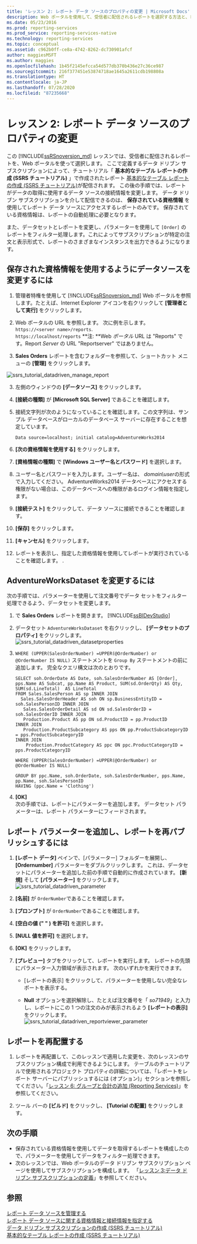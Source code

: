 ```yaml
---
title: 'レッスン 2: レポート データ ソースのプロパティの変更 | Microsoft Docs'
description: Web ポータルを使用して、受信者に配信されるレポートを選択する方法と、レポート データ ソース プロパティを変更する方法について説明します。
ms.date: 05/23/2016
ms.prod: reporting-services
ms.prod_service: reporting-services-native
ms.technology: reporting-services
ms.topic: conceptual
ms.assetid: c962b0ff-ce8a-4742-8262-dc730901afcf
author: maggiesMSFT
ms.author: maggies
ms.openlocfilehash: 1b45f2145efcca54d577db370b436e27c36ce987
ms.sourcegitcommit: 216f377451e53874718ae1645a2611cdb198808a
ms.translationtype: HT
ms.contentlocale: ja-JP
ms.lasthandoff: 07/28/2020
ms.locfileid: "87235668"
---
```

# <a name="lesson-2-modifying-the-report-data-source-properties"></a>レッスン 2: レポート データ ソースのプロパティの変更
この [!INCLUDE[ssRSnoversion_md](../includes/ssrsnoversion-md.md)] レッスンでは、受信者に配信されるレポートを、Web ポータルを使って選択します。 ここで定義するデータ ドリブン サブスクリプションによって、チュートリアル「 **基本的なテーブル レポートの作成 (SSRS チュートリアル)** 」で作成されたレポート [基本的なテーブル レポートの作成 (SSRS チュートリアル)](../reporting-services/create-a-basic-table-report-ssrs-tutorial.md)が配信されます。  この後の手順では、レポートがデータの取得に使用するデータ ソースの接続情報を変更します。 データ ドリブン サブスクリプションを介して配信できるのは、 **保存されている資格情報** を使用してレポート データ ソースにアクセスするレポートのみです。 保存されている資格情報は、レポートの自動処理に必要となります。  
  
また、データセットとレポートを変更し、パラメーターを使用して `[Order]` のレポートをフィルター処理します。これによってサブスクリプションが特定の注文と表示形式で、レポートのさまざまなインスタンスを出力できるようになります。  
  
## <a name="to-modify-the-data-source-to-use-stored-credentials"></a><a name="bkmk_modify_datasource"></a>保存された資格情報を使用するようにデータソースを変更するには  
  
1.  管理者特権を使用して [!INCLUDE[ssRSnoversion_md](../includes/ssrsnoversion-md.md)] Web ポータルを参照します。たとえば、Internet Explorer アイコンを右クリックして **[管理者として実行]** をクリックします。  
 
2.    Web ポータルの URL を参照します。  次に例を示します。   
    `https://<server name>/reports`.  
    `https://localhost/reports`
 **注: **Web *ポータル* URL は "Reports" です。Report *Server* の URL "Reportserver" ではありません。  
3.  **Sales Orders** レポートを含むフォルダーを参照して、ショートカット メニューの **[管理]** をクリックします。  
 
 ![ssrs_tutorial_datadriven_manage_report](../reporting-services/media/ssrs-tutorial-datadriven-manage-report.png)
  
3.  左側のウィンドウの **[データソース]** をクリックします。  
  
4.  **[接続の種類]** が **[Microsoft SQL Server]** であることを確認します。  
  
5.  接続文字列が次のようになっていることを確認します。この文字列は、サンプル データベースがローカルのデータベース サーバーに存在することを想定しています。  
  
    ```  
    Data source=localhost; initial catalog=AdventureWorks2014  
    ```  
  
6.  **[次の資格情報を使用する]** をクリックします。  
  
7. **[資格情報の種類]** で **[Windows ユーザー名とパスワード]** を選択します。
8. ユーザー名とパスワードを入力します。ユーザー名は、 *domain\user*の形式で入力してください。 AdventureWorks2014 データベースにアクセスする権限がない場合は、このデータベースへの権限があるログイン情報を指定します。  
    
9. **[接続テスト]** をクリックして、データ ソースに接続できることを確認します。  
  
10. **[保存]** をクリックします。
11. **[キャンセル]** をクリックします。  
  
11. レポートを表示し、指定した資格情報を使用してレポートが実行されていることを確認します。 .  
  
## <a name="to-modify-the-adventureworksdataset"></a><a name="bkmk_modify_dataset"></a>AdventureWorksDataset を変更するには  
 次の手順では、パラメーターを使用して注文番号でデータ セットをフィルター処理できるよう、データセットを変更します。
1.  で **Sales Orders** レポートを開きます。 [!INCLUDE[ssBIDevStudio](../includes/ssbidevstudio-md.md)]  
  
2.  データセット `AdventureWorksDataset` を右クリックし、 **[データセットのプロパティ]** をクリックします。  
    ![ssrs_tutorial_datadriven_datasetproperties](../reporting-services/media/ssrs-tutorial-datadriven-datasetproperties.png)  
3.  `WHERE (UPPER(SalesOrderNumber) =UPPER(@OrderNumber) or  @OrderNumber IS NULL)` ステートメントを `Group By` ステートメントの前に追加します。 完全なクエリ構文は次のとおりです。  
  
    ```  
    SELECT soh.OrderDate AS Date, soh.SalesOrderNumber AS [Order], pps.Name AS Subcat, pp.Name AS Product, SUM(sd.OrderQty) AS Qty, SUM(sd.LineTotal)  AS LineTotal  
    FROM Sales.SalesPerson AS sp INNER JOIN  
      Sales.SalesOrderHeader AS soh ON sp.BusinessEntityID = soh.SalesPersonID INNER JOIN  
       Sales.SalesOrderDetail AS sd ON sd.SalesOrderID = soh.SalesOrderID INNER JOIN  
       Production.Product AS pp ON sd.ProductID = pp.ProductID  
    INNER JOIN  
       Production.ProductSubcategory AS pps ON pp.ProductSubcategoryID = pps.ProductSubcategoryID   
    INNER JOIN  
        Production.ProductCategory AS ppc ON ppc.ProductCategoryID = pps.ProductCategoryID  
  
    WHERE (UPPER(SalesOrderNumber) =UPPER(@OrderNumber) or  @OrderNumber IS NULL)  
  
    GROUP BY ppc.Name, soh.OrderDate, soh.SalesOrderNumber, pps.Name, pp.Name, soh.SalesPersonID  
    HAVING (ppc.Name = 'Clothing')  
    ```  
  
4.  **[OK]**  
 次の手順では、レポートにパラメーターを追加します。  データセット パラメーターは、レポート パラメーターにフィードされます。 
## <a name="to-add-a-report-parameter-and-republish-the-report"></a><a name="bkmk_add_reportparameter"></a>レポート パラメーターを追加し、レポートを再パブリッシュするには  
  
1.  **[レポート データ]** ペインで、[パラメーター] フォルダーを展開し、 **[Ordernumber]** パラメーターをダブルクリックします。  これは、データセットにパラメーターを追加した前の手順で自動的に作成されています。 **[新規]** そして **[パラメーター]** をクリックします。  
 ![ssrs_tutorial_datadriven_parameter](../reporting-services/media/ssrs-tutorial-datadriven-parameter.png) 
2.  **[名前]** が `OrderNumber`であることを確認します。  
  
3.  **[プロンプト]** が `OrderNumber`であることを確認します。  
  
4.  **[空白の値 (" " ) を許可]** を選択します。  
  
5.  **[NULL 値を許可]** を選択します。  
  
6.  **[OK]** をクリックします。  
  
7.  **[プレビュー]** タブをクリックして、レポートを実行します。 レポートの先頭にパラメーター入力領域が表示されます。 次のいずれかを実行できます。  
  
    -   [レポートの表示] をクリックして、パラメーターを使用しない完全なレポートを表示する。  
  
    -   **Null** オプションを選択解除し、たとえば注文番号を「 *so71949*」と入力し、レポートにこの 1 つの注文のみが表示されるよう **[レポートの表示]** をクリックします。  
    ![ssrs_tutorial_datadriven_reportviewer_parameter](../reporting-services/media/ssrs-tutorial-datadriven-reportviewer-parameter.png) 
 
  
## <a name="re-deploy-the-report"></a><a name="bkmk_redeploy"></a>レポートを再配置する  
  
1.  レポートを再配置して、このレッスンで適用した変更を、次のレッスンのサブスクリプション構成で利用できるようにします。 テーブルのチュートリアルで使用されるプロジェクト プロパティの詳細については、「レポートをレポート サーバーにパブリッシュするには (オプション)」セクションを参照してください。「[レッスン 6: グループと合計の追加 &#40;Reporting Services&#41;](../reporting-services/lesson-6-adding-grouping-and-totals-reporting-services.md)」を参照してください。  
  
2.  ツール バーの **[ビルド]** をクリックし、 **[Tutorial の配置]** をクリックします。  
  
## <a name="next-steps"></a>次の手順  
+ 保存されている資格情報を使用してデータを取得するレポートを構成したので、パラメーターを使用してデータをフィルター処理できます。 
+ 次のレッスンでは、Web ポータルのデータ ドリブン サブスクリプション ページを使用してサブスクリプションを構成します。 「[レッスン 3:データ ドリブン サブスクリプションの定義](../reporting-services/lesson-3-defining-a-data-driven-subscription.md)」を参照してください。  
  
## <a name="see-also"></a>参照  
[レポート データ ソースを管理する](../reporting-services/report-data/manage-report-data-sources.md)  
[レポート データ ソースに関する資格情報と接続情報を指定する](../reporting-services/report-data/specify-credential-and-connection-information-for-report-data-sources.md)  
[データ ドリブン サブスクリプションの作成 &#40;SSRS チュートリアル&#41;](../reporting-services/create-a-data-driven-subscription-ssrs-tutorial.md)  
[基本的なテーブル レポートの作成 (SSRS チュートリアル)](../reporting-services/create-a-basic-table-report-ssrs-tutorial.md)  
  
  
  

